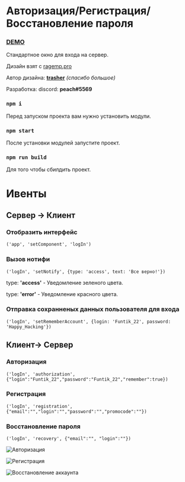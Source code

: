 # Авторизация/Регистрация/Восстановление пароля

### [**DEMO**](https://nikakondr.github.io/authorization/)

Стандартное окно для входа на сервер.

Дизайн взят с [ragemp.pro](https://ragemp.pro/resources/makety-dizajna-hud-avtorizacija-registracija-zabyl-parol-dlja-servera-rage-mp.319/)

Автор дизайна: **[trasher](https://ragemp.pro/members/trasher.8595/)** *(спасибо большое)*

Разработка: discord: **peach#5569**
  

### `npm i` 

Перед запуском проекта вам нужно установить модули. 

### `npm start`  

После установки модулей запустите проект.

### `npm run build`  

Для того чтобы сбилдить проект.

# Ивенты

## Сервер -> Клиент

### Отобразить интерфейс
``('app', 'setComponent', 'logIn')``

### Вызов нотифи
``('logIn', 'setNotify', {type: 'access', text: 'Все верно!'})``

type: **'access'** - Уведомление зеленого цвета.

type: **'error'** - Уведомление красного цвета.

### Отправка сохранненых данных пользователя для входа
``('logIn', 'setRememberAccount', {login: 'Funtik_22', password: 'Happy_Hacking'})``

## Клиент-> Сервер 

### Авторизация
``('logIn', 'authorization', {"login":"Funtik_22","password":"Funtik_22","remember":true})``

### Регистрация
``('logIn', 'registration', {"email":"","login":"","password":"","promocode":""})``

### Восстановление пароля
``('logIn', 'recovery', {"email":"", "login":""})``


![Авторизация](https://cdn.discordapp.com/attachments/870735155176800307/942384560749027358/unknown.png)

![Регистрация](https://cdn.discordapp.com/attachments/870735155176800307/942384605749714954/unknown.png)

![Восстановление аккаунта](https://cdn.discordapp.com/attachments/870735155176800307/942384582282596383/unknown.png)
